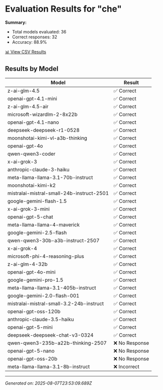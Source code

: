 # Evaluation Results for "che"

**Summary:**
- Total models evaluated: 36
- Correct responses: 32
- Accuracy: 88.9%

[📊 View CSV Results](./evaluation.csv)

## Results by Model

| Model | Result |
|-------|--------|
| z-ai-glm-4.5 | ✅ Correct |
| openai-gpt-4.1-mini | ✅ Correct |
| z-ai-glm-4.5-air | ✅ Correct |
| microsoft-wizardlm-2-8x22b | ✅ Correct |
| openai-gpt-4.1-nano | ✅ Correct |
| deepseek-deepseek-r1-0528 | ✅ Correct |
| moonshotai-kimi-vl-a3b-thinking | ✅ Correct |
| openai-gpt-4o | ✅ Correct |
| qwen-qwen3-coder | ✅ Correct |
| x-ai-grok-3 | ✅ Correct |
| anthropic-claude-3-haiku | ✅ Correct |
| meta-llama-llama-3.1-70b-instruct | ✅ Correct |
| moonshotai-kimi-k2 | ✅ Correct |
| mistralai-mistral-small-24b-instruct-2501 | ✅ Correct |
| google-gemini-flash-1.5 | ✅ Correct |
| x-ai-grok-3-mini | ✅ Correct |
| openai-gpt-5-chat | ✅ Correct |
| meta-llama-llama-4-maverick | ✅ Correct |
| google-gemini-2.5-flash | ✅ Correct |
| qwen-qwen3-30b-a3b-instruct-2507 | ✅ Correct |
| x-ai-grok-4 | ✅ Correct |
| microsoft-phi-4-reasoning-plus | ✅ Correct |
| z-ai-glm-4-32b | ✅ Correct |
| openai-gpt-4o-mini | ✅ Correct |
| google-gemini-pro-1.5 | ✅ Correct |
| meta-llama-llama-3.1-405b-instruct | ✅ Correct |
| google-gemini-2.0-flash-001 | ✅ Correct |
| mistralai-mistral-small-3.2-24b-instruct | ✅ Correct |
| openai-gpt-oss-120b | ✅ Correct |
| anthropic-claude-3.5-haiku | ✅ Correct |
| openai-gpt-5-mini | ✅ Correct |
| deepseek-deepseek-chat-v3-0324 | ✅ Correct |
| qwen-qwen3-235b-a22b-thinking-2507 | ❌ No Response |
| openai-gpt-5-nano | ❌ No Response |
| openai-gpt-oss-20b | ❌ No Response |
| meta-llama-llama-3.1-8b-instruct | ❌ Incorrect |

---
*Generated on: 2025-08-07T23:53:09.689Z*
